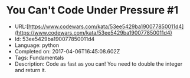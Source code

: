 # You Can't Code Under Pressure #1

 - URL:[https://www.codewars.com/kata/53ee5429ba190077850011d4](https://www.codewars.com/kata/53ee5429ba190077850011d4)
 - Id: 53ee5429ba190077850011d4
 - Language: python
 - Completed on: 2017-04-06T16:45:08.602Z
 - Tags: Fundamentals
 - Description:
Code as fast as you can! You need to double the integer and return it.
